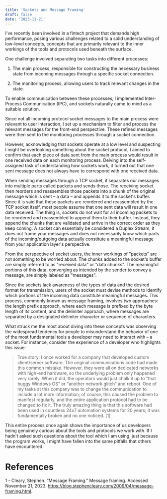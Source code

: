 ```yaml
---
title: 'Sockets and Message Framing'
draft: false
date: '2023-11-21'
---
```


I've recently been involved in a fintech project that demands high performance,
posing various challenges related to a solid understanding of low-level
concepts, concepts that are primarily relevant to the inner workings of the
tools and protocols used beneath the surface.


One challenge involved separating two tasks into different processes:

1) The main process, responsible for constructing the necessary business state from
incoming messages through a specific socket connection.

2) The monitoring process, allowing users to track relevant changes in the state.

To enable communication between these processes, I implemented Inter-Process
Communication (IPC), and sockets naturally came to mind as a suitable solution.

Since not all incoming protocol socket messages to the main process were
relevant to user interaction, I set up a mechanism to filter and process the
relevant messages for the front-end perspective. These refined messages were
then sent to the monitoring processes through a socket connection.

However, acknowledging that sockets operate at a low level and suspecting I might
be overlooking something about the socket protocol, I aimed to confirm that each
piece of data sent from the main process would result in one received data on
each monitoring process. Delving into the self-assigned task of understanding
how sockets work, it turned out that one sent message does not always have to
correspond with one received data.

When sending messages through a TCP socket, it separates our messages into
multiple parts called packets and sends those. The receiving socket then
reorders and reassembles those packets into a chunk of the original message which is
sent – a data – and appends it to the socket's buffer. Since it is said that
these packets are reordered and reassembled by the TCP socket itself, most
people assume that one sent data will result in one data received. The thing is,
sockets do not wait for all incoming packets to be reordered and reassembled to
append them to their buffer. Instead, they append the chunks that are validated
and arrive in the correct order as they keep coming. A socket can essentially be
considered a Duplex Stream; it does not frame your messages and does not
necessarily know which parts of the incoming/outgoing data actually constitute a
meaningful message from your application layer's perspective.

From the perspective of socket users, the inner workings of "packets" are not
something to be worried about. The chunks added to the socket's buffer are
simply referred to as "received data" or "data chunks". The meaningful portions
of this data, converging as intended by the sender to convey a message, are
simply labeled as "messages".

Since the sockets lack awareness of the types of data and the desired format for
transmission, users of the socket must devise methods to identify which portions
of the incoming data constitute meaningful messages. This process, commonly
known as message framing, involves two approaches: the length prefix approach,
where each message is prefixed by the byte length of its content, and the
delimiter approach, where messages are separated by a designated delimiter
character or sequence of characters.

What struck me the most about diving into these concepts was observing the
widespread tendency for people to misunderstand the behavior of one of the most
fundamental tools a developer may need to interact with – a socket. For
instance, consider the experience of a developer who highlights this issue:

> True story: I once worked for a company that developed custom client/server
> software. The original communications code had made this common mistake.
> However, they were all on dedicated networks with high-end hardware, so the
> underlying problem only happened very rarely. When it did, the operators would
> just chalk it up to “that buggy Windows OS” or “another network glitch” and
> reboot. One of my tasks at this company was to change the communication to
> include a lot more information; of course, this caused the problem to manifest
> regularly, and the entire application protocol had to be changed to fix it. The
> truly amazing thing is that this software had been used in countless 24x7
> automation systems for 20 years; it was fundamentally broken and no one
> noticed. [1]

This entire process once again shows the importance of us developers being
genuinely curious about the tools and protocols we work with. If I hadn't asked
such questions about the tool which I am using, just because the program works,
I might have fallen into the same pitfalls that others have encountered.

# References

1 - Cleary, Stephen. “Message Framing.” Message framing. Accessed November 21,
   2023. https://blog.stephencleary.com/2009/04/message-framing.html.
